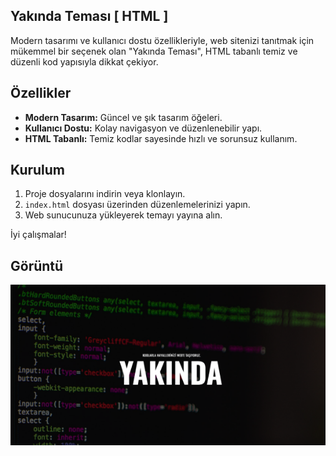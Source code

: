 ## Yakında Teması [ HTML ]

Modern tasarımı ve kullanıcı dostu özellikleriyle, web sitenizi tanıtmak için mükemmel bir seçenek olan "Yakında Teması", HTML tabanlı temiz ve düzenli kod yapısıyla dikkat çekiyor.

## Özellikler

- **Modern Tasarım:** Güncel ve şık tasarım öğeleri.
- **Kullanıcı Dostu:** Kolay navigasyon ve düzenlenebilir yapı.
- **HTML Tabanlı:** Temiz kodlar sayesinde hızlı ve sorunsuz kullanım.

## Kurulum

1. Proje dosyalarını indirin veya klonlayın.
2. `index.html` dosyası üzerinden düzenlemelerinizi yapın.
3. Web sunucunuza yükleyerek temayı yayına alın.

İyi çalışmalar!
## Görüntü
![Alternatif Metin](yakinda.png "marthex.dev")
